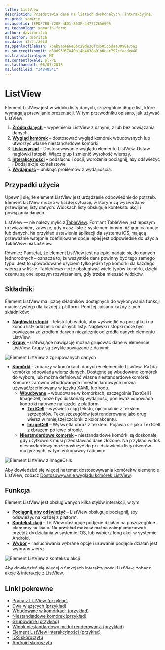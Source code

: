 ```yaml
---
title: ListView
description: Przedstawia dane na listach doskonałych, interakcyjne.
ms.prod: xamarin
ms.assetid: FEFDF7E0-720F-4BD1-863F-4477226AA695
ms.technology: xamarin-forms
author: davidbritch
ms.author: dabritch
ms.date: 12/14/2015
ms.openlocfilehash: 7beb9e66a6e6bc29de36fcd605c5daa0098e75a2
ms.sourcegitcommit: d80d93957040a14b4638a91b0eac797cfaade840
ms.translationtype: MT
ms.contentlocale: pl-PL
ms.lasthandoff: 06/07/2018
ms.locfileid: "34848541"
---
```

# <a name="listview"></a>ListView

Element ListView jest w widoku listy danych, szczególnie długie list, które wymagają przewijanie prezentacji. W tym przewodniku opisano, jak używać ListView:

1. **[Źródła danych](data-and-databinding.md)**  &ndash; wypełnienia ListView z danymi, z lub bez powiązania danych.
2. **[Wygląd komórek](customizing-cell-appearance.md)**  &ndash; dostosować wygląd komórek wbudowanych lub utworzyć własne niestandardowe komórki.
3. **[Lista wygląd](customizing-list-appearance.md)**  &ndash; Dostosowywanie wyglądu elementu ListView. Ustaw nagłówki i stopki, Włącz grup i zmienić wysokość wierszy.
4. **[Interakcyjności](interactivity.md)**  &ndash; podsłuchu i opcji, wdrożenia pociągnij, aby odświeżyć i Dodaj akcje kontekstowe.
5. **[Wydajność](performance.md)**  &ndash; uniknąć problemów z wydajnością.

## <a name="use-cases"></a>Przypadki użycia
Upewnij się, że element ListView jest urządzenie odpowiednie do potrzeb. Element ListView można w każdej sytuacji, w którym są wyświetlane przewijanej listy danych. Widokach listy obsługuje kontekstu akcji i powiązania danych.

ListView — nie należy mylić z [TableView](~/xamarin-forms/user-interface/tableview.md). Formant TableView jest lepszym rozwiązaniem, zawsze, gdy masz listę z systemem innym niż granica opcje lub danych. Na przykład ustawienia aplikacji dla systemu iOS, mającą przeważnie wstępnie zdefiniowane opcje lepiej jest odpowiednie do użycia TableView niż ListView.

Również Pamiętaj, że element ListView jest najlepiej nadaje się do danych jednorodnych &ndash; oznacza to, że wszystkie dane powinny być tego samego typu. Jest to spowodowane użyciem tylko jeden typ komórki dla każdego wiersza w liście. TableViews może obsługiwać wiele typów komórki, dzięki czemu są one lepszym rozwiązaniem, gdy trzeba mieszać widoków.


## <a name="components"></a>Składniki
Element ListView ma liczbę składników dostępnych do wykonywania funkcji macierzystego dla każdej z platform. Poniżej opisano każdy z tych składników:

- **[Nagłówki i stopki](customizing-list-appearance.md#Headers_and_Footers)**  &ndash; tekstu lub widok, aby wyświetlić na początku i na końcu listy oddzielić od danych listy. Nagłówki i stopki może być powiązana ze źródłem danych niezależnie od źródła danych elementu ListView.
- **[Grupy](customizing-list-appearance.md#Grouping)**  &ndash; ułatwiające nawigację można grupować dane w elemencie ListView. Grupy są zwykle powiązane z danymi:

![](images/grouping-depth.png "Element ListView z zgrupowanych danych")

- **[Komórki](customizing-cell-appearance.md)**  &ndash; zobaczy w komórkach danych w elemencie ListView. Każda komórka odpowiada wiersz danych. Dostępne są wbudowane komórek do wyboru, lub można definiować własne niestandardowe komórki. Komórek zarówno wbudowanych i niestandardowych można używać/zdefiniowany w języku XAML lub kodu.
  - **[Wbudowane](customizing-cell-appearance.md#Built_in_Cells)**  &ndash; wbudowane w komórkach, szczególnie TextCell i ImageCell, może być doskonałą wydajność, ponieważ odpowiada kontrolki natywne na każdej z platform.
       - **[TextCell](customizing-cell-appearance.md#TextCell)**  &ndash; wyświetla ciąg tekstu, opcjonalnie z tekstem szczegółów. Tekst szczegółów jest renderowane jako drugi wiersz w mniejszej czcionki z kolor akcentu.
       - **[ImageCell](customizing-cell-appearance.md#ImageCell)**  &ndash; Wyświetla obraz z tekstem. Pojawia się jako TextCell z obrazem po lewej stronie.
  - **[Niestandardowe komórek](customizing-cell-appearance.md#customcells)**  &ndash; niestandardowe komórki są doskonałe, gdy użytkownik musi przedstawiać dane złożone. Na przykład widok niestandardowy może posłużyć do przedstawienia listy utworów muzycznych, w tym wykonawcy i albumu:

![](images/image-cell-default.png "Element ListView z ImageCells")

Aby dowiedzieć się więcej na temat dostosowywania komórek w elemencie ListView, zobacz [Dostosowywanie wyglądu komórek ListView](customizing-cell-appearance.md).

## <a name="functionality"></a>Funkcja
Element ListView jest obsługiwanych kilka stylów interakcji, w tym:

- **[Pociągnij, aby odświeżyć](interactivity.md#Pull_to_Refresh)**  &ndash; ListView obsługuje pociągnij, aby odświeżyć na każdej z platform.
- **[Kontekst akcji](interactivity.md#Context_Actions)**  &ndash; ListView obsługuje podjęcie działań na poszczególne elementy na liście. Na przykład możesz można zaimplementować przejdź do działania w systemie iOS, lub wybierz long akcji w systemie Android.
- **[Wybór](interactivity.md#selectiontaps)**  &ndash; nasłuchiwania wybrane opcje i usuwanie podjęcie działań jest wybrany wiersz.

![](images/context-default.png "Element ListView z kontekstu akcji")

Aby dowiedzieć się więcej o funkcjach interakcyjności ListView, zobacz [akcje & interakcję z ListView](interactivity.md).


## <a name="related-links"></a>Linki pokrewne

- [Praca z ListView (przykład)](https://developer.xamarin.com/samples/WorkingWithListview)
- [Dwa wiążących (przykład)](https://developer.xamarin.com/samples/xamarin-forms/UserInterface/ListView/SwitchEntryTwoBinding)
- [Wbudowane w komórkach (przykład)](https://developer.xamarin.com/samples/xamarin-forms/UserInterface/ListView/BuiltInCells)
- [Niestandardowe komórek (przykład)](https://developer.xamarin.com/samples/xamarin-forms/UserInterface/ListView/CustomCells)
- [Grupowanie (przykład)](https://developer.xamarin.com/samples/xamarin-forms/UserInterface/ListView/Grouping)
- [Widok niestandardowy moduł renderowania (przykład)](https://developer.xamarin.com/samples/xamarin-forms/UserInterface/ListView/WorkingWithListviewNative)
- [Element ListView interakcyjności (przykład)](https://developer.xamarin.com/samples/xamarin-forms/UserInterface/ListView/interactivity)
- [iOS skoroszytu](https://developer.xamarin.com/workbooks/xamarin-forms/user-interface/listview/ListView1-ios.workbook)
- [Android skoroszytu](https://developer.xamarin.com/workbooks/xamarin-forms/user-interface/listview/ListView1-android.workbook)
